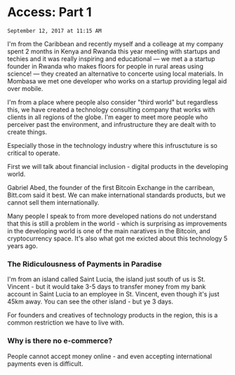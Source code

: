 # Access: Part 1

`September 12, 2017 at 11:15 AM`

I'm from the Caribbean and recently myself and a colleage at my company spent 2 months in Kenya and Rwanda this year meeting with startups and techies and it was really inspiring and educational — we met a a startup founder in Rwanda who makes floors for people in rural areas using science! — they created an alternative to concerte using local materials. In Mombasa we met one developer who works on a startup providing legal aid over mobile.

I'm from a place where people also consider "third world" but regardless this, we have created a technology consulting company that works with clients in all regions of the globe. I'm eager to meet more people who perceiver past the environment, and infrustructure they are dealt with to create things.

Especially those in the technology industry where this infrusctuture is so critical to operate.

First we will talk about financial inclusion - digital products in the developing world.

Gabriel Abed, the founder of the first Bitcoin Exchange in the carribean, Bitt.com said it best. We can make international standards products, but we cannot sell them internationally.

Many people I speak to from more developed nations do not understand that this is still a problem in the world - which is surprising as improvements in the developing world is one of the main naratives in the Bitcoin, and cryptocurrency space. It's also what got me exicted about this technology 5 years ago.

### The Ridiculousness of Payments in Paradise

I'm from an island called Saint Lucia, the island just south of us is St. Vincent - but it would take 3-5 days to transfer money from my bank account in Saint Lucia to an employee in St. Vincent, even though it's just 45km away. You can see the other island - but ye 3 days.

For founders and creatives of technology products in the region, this is a common restriction we have to live with.

### Why is there no e-commerce?

People cannot accept money online - and even accepting international payments even is difficult.


